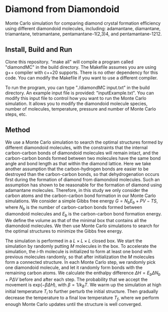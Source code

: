 # Diamond from Diamondoid
Monte Carlo simulation for comparing diamond crystal formation efficiency using different diamondoid molecules, including: adamantane, diamantane, triamantane, tetramantane, pentamantane-1(2,3)4, and pentamantane-1212.

## Install, Build and Run
Clone this repository. "make all" will compile a program called "diamondMC" in the build directory. The Makefile assumes you are using g++ compiler with c++20 supports. There is no other dependency for this code. You can modify the Makefile if you want to use a different compiler.

To run the program, you can type "./diamondMC input.txt" in the build directory. An example input file is provided: "inputExample.txt". You can modify this input file to control how you want to run the Monte Carlo simulation. It allows you to modify the diamondoid molecule species, number of molecules, temperature, pressure and number of Monte Carlo steps, etc.

## Method
We use a Monte Carlo simulation to search the optimal structures formed by different diamondoid molecules, with the constraints that the internal carbon-carbon bonds of diamondoid molecules will remain intact, and the carbon-carbon bonds formed between two molecules have the same bond angle and bond length as that within the diamond lattice. Here we take another assumption that the carbon-hydrogen bonds are easier to be destroyed than the carbon-carbon bonds, so that dehydrogenation occurs first during the formation of diamond from diamondoid molecules. Such an assumption has shown to be reasonable for the formation of diamond using adamantane molecules. Therefore, in this study we only consider the carbon atoms and the carbon-carbon bond formation in our Monte Carlo simulations. We consider a simple Gibbs free energy $G = N_bE_b + PV - TS$, where $N_b$ is the number of carbon-carbon bonds formed between diamondoid molecules and $E_b$ is the carbon-carbon bond formation energy. We define the volume as that of the minimal box that contains all the diamondoid molecules. We then use Monte Carlo simulations to search for the optimal structures to minimize the Gibbs free energy. 

The simulation is performed in a $L \times L \times L$ closed box. We start the simulation by randomly putting $M$ molecules in the box. To accelerate the simulation, the $i$-th molecule is initialized to form at least one bond with previous molecules randomly, so that after initialization the $M$ molecules form a connected structure.
In each Monte Carlo step, we randomly pick one diamondoid molecule, and let it randomly form bonds with the remaining carbon atoms.
We calculate the enthalpy difference $\Delta H = E_b \Delta N_b + P \Delta V$ before and after each step. The probability that we accept the movement is $\mathrm{exp}(-\beta\Delta H)$, with $\beta = 1/{k_BT}$. We warm up the simulation at high initial temperature $T_i$ to further perturb the initial structure. Then gradually decrease the temperature to a final low temperature $T_f$, where we perform enough Monte Carlo updates until the structure is well converged. 